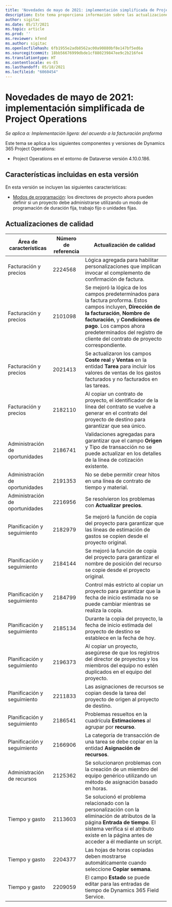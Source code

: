 ```yaml
---
title: 'Novedades de mayo de 2021: implementación simplificada de Project Operations'
description: Este tema proporciona información sobre las actualizaciones de calidad disponibles en la versión de mayo de 2021 de la implementación simplificada de Project Operations.
author: sigitac
ms.date: 05/17/2021
ms.topic: article
ms.prod: ''
ms.reviewer: kfend
ms.author: sigitac
ms.openlocfilehash: 6fb1955e2adb8562ac00a90880bf8e147bf5ed6a
ms.sourcegitcommit: 18bb56676999dbde1cf880239847ee9c2b216fe4
ms.translationtype: HT
ms.contentlocale: es-ES
ms.lasthandoff: 05/18/2021
ms.locfileid: "6060454"
---
```

# <a name="whats-new-may-2021---project-operations-lite-deployment"></a>Novedades de mayo de 2021: implementación simplificada de Project Operations

_Se aplica a: Implementación ligera: del acuerdo a la facturación proforma_

Este tema se aplica a los siguientes componentes y versiones de Dynamics 365 Project Operations:

   - Project Operations en el entorno de Dataverse versión 4.10.0.186.

## <a name="features-included-in-this-release"></a>Características incluidas en esta versión

En esta versión se incluyen las siguientes características:

- [Modos de programación](../../project-management/scheduling-modes.md): los directores de proyecto ahora pueden definir si un proyecto debe administrarse utilizando un modo de programación de duración fija, trabajo fijo o unidades fijas.

## <a name="quality-updates"></a>Actualizaciones de calidad

| **Área de características** | **Número de referencia** | **Actualización de calidad** |
| --- | --- | --- |
| Facturación y precios | 2224568 | Lógica agregada para habilitar personalizaciones que implican invocar el complemento de confirmación de factura. |
| Facturación y precios | 2101098 | Se mejoró la lógica de los campos predeterminados para la factura proforma. Estos campos incluyen, **Dirección de la facturación**, **Nombre de facturación**, y **Condiciones de pago**. Los campos ahora predeterminados del registro de cliente del contrato de proyecto correspondiente. |
| Facturación y precios | 2021413 | Se actualizaron los campos **Coste real** y **Ventas** en la entidad **Tarea** para incluir los valores de ventas de los gastos facturados y no facturados en las tareas. |
| Facturación y precios | 2182110 | Al copiar un contrato de proyecto, el identificador de la línea del contrato se vuelve a generar en el contrato del proyecto de destino para garantizar que sea único. |
| Administración de oportunidades | 2186741 | Validaciones agregadas para garantizar que el campo **Origen** y Tipo de transacción no se puede actualizar en los detalles de la línea de cotización existente. |
| Administración de oportunidades | 2191353 | No se debe permitir crear hitos en una línea de contrato de tiempo y material. |
| Administración de oportunidades | 2216956 | Se resolvieron los problemas con **Actualizar precios**. |
| Planificación y seguimiento | 2182979 | Se mejoró la función de copia del proyecto para garantizar que las líneas de estimación de gastos se copien desde el proyecto original. |
| Planificación y seguimiento | 2184144 | Se mejoró la función de copia del proyecto para garantizar el nombre de posición del recurso se copie desde el proyecto original. |
| Planificación y seguimiento | 2184799 | Control más estricto al copiar un proyecto para garantizar que la fecha de inicio estimada no se puede cambiar mientras se realiza la copia. |
| Planificación y seguimiento | 2185134 | Durante la copia del proyecto, la fecha de inicio estimada del proyecto de destino se establece en la fecha de hoy. |
| Planificación y seguimiento | 2196373 | Al copiar un proyecto, asegúrese de que los registros del director de proyectos y los miembros del equipo no estén duplicados en el equipo del proyecto. |
| Planificación y seguimiento | 2211833 | Las asignaciones de recursos se copian desde la tarea del proyecto de origen al proyecto de destino. |
| Planificación y seguimiento | 2186541 | Problemas resueltos en la cuadrícula **Estimaciones** al agrupar por **recurso**. |
| Planificación y seguimiento | 2166906 | La categoría de transacción de una tarea se debe copiar en la entidad **Asignación de recursos**. |
| Administración de recursos | 2125362 | Se solucionaron problemas con la creación de un miembro del equipo genérico utilizando un método de asignación basado en horas. |
| Tiempo y gasto | 2113603 | Se solucionó el problema relacionado con la personalización con la eliminación de atributos de la página **Entrada de tiempo**. El sistema verifica si el atributo existe en la página antes de acceder a él mediante un script. |
| Tiempo y gasto | 2204377 | Las hojas de horas copiadas deben mostrarse automáticamente cuando seleccione **Copiar semana**. |
| Tiempo y gasto | 2209059 | El campo **Estado** se puede editar para las entradas de tiempo de Dynamics 365 Field Service. |
